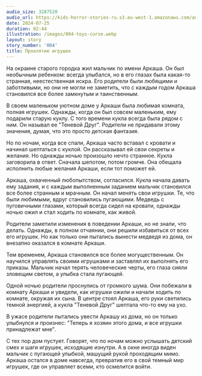 ```yaml
---
audio_size: 3287520
audio_url: https://kids-horror-stories-ru.s3.eu-west-1.amazonaws.com/audio/004-toys-curse.mp3
date: 2024-07-25
duration: 02:44
illustration: /images/004-toys-curse.webp
layout: story
story_number: '004'
title: Проклятие игрушек
---
```


На окраине старого городка жил мальчик по имени Аркаша. Он был необычным ребенком: всегда улыбался, но в его глазах была какая-то странная, неестественная искра. Его родители были любящими и заботливыми, но они не могли не заметить, что с каждым годом Аркаша становился все более замкнутым и таинственным.

В своем маленьком уютном доме у Аркаши была любимая комната, полная игрушек. Однажды, когда он был совсем маленьким, ему подарили старую куклу. С того времени кукла всегда была рядом с ним. Он называл ее "Теневой Друг". Родители не придавали этому значения, думая, что это просто детская фантазия.

Но по ночам, когда все спали, Аркаша часто вставал с кровати и начинал шептаться с куклой. Он рассказывал ей свои секреты и желания. Но однажды ночью произошло нечто странное. Кукла заговорила в ответ. Сначала шепотом, потом громче. Она обещала исполнить любые желания Аркаши, если тот поможет ей.

Аркаша, охваченный любопытством, согласился. Кукла начала давать ему задания, и с каждым выполненным заданием мальчик становился все более странным и мрачным. Он начал менять свои игрушки. Те, что были любимыми, вдруг становились пугающими. Медведь с пуговичными глазами, который всегда сидел на кровати, однажды ночью ожил и стал ходить по комнате, как живой.

Родители заметили изменения в поведении Аркаши, но не знали, что делать. Однажды, в полном отчаянии, они решили избавиться от всех его игрушек. Но как только они пытались вынести медведя из дома, он внезапно оказался в комнате Аркаши.

Тем временем, Аркаша становился все более могущественным. Он научился управлять своими игрушками и заставлял их выполнять его приказы. Мальчик начал терять человеческие черты, его глаза сияли зловещим светом, а улыбка стала пугающей.

Одной ночью родители проснулись от громкого шума. Они побежали в комнату Аркаши и увидели, как игрушки ожили и начали ходить по комнате, окружая их сына. В центре стоял Аркаша, его руки светились темной энергией, а кукла "Теневой Друг" шептала что-то ему на ухо.

В ужасе родители пытались увести Аркашу из дома, но он только улыбнулся и произнес: "Теперь я хозяин этого дома, и все игрушки принадлежат мне".

С тех пор дом пустует. Говорят, что по ночам можно услышать детский смех и шаги игрушек, исходящие изнутри. А в окне иногда виден мальчик с пугающей улыбкой, машущий рукой проходящим мимо. Аркаша остался в доме навсегда, превратив его в свой темный мир игрушек, где он управляет всеми, кто осмелится войти.